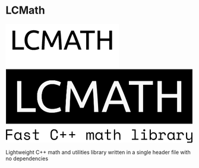 # LCMath

![logo](img/logo.png#gh-dark-mode-only)
![logo](img/logo_black.png#gh-light-mode-only)

Lightweight C++ math and utilities library written in a single header file with no dependencies

